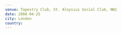 ```yaml
---
venue: Tapestry Club, St. Aloysius Social Club, NW1
date: 2008-04-25
city: London
country: 
---
```


